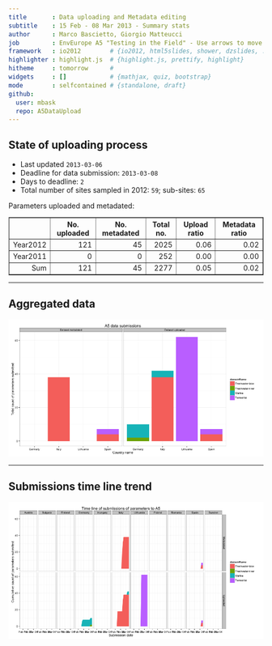 ```yaml
---
title       : Data uploading and Metadata editing
subtitle    : 15 Feb - 08 Mar 2013 - Summary stats
author      : Marco Bascietto, Giorgio Matteucci
job         : EnvEurope A5 "Testing in the Field" - Use arrows to move between slides
framework   : io2012        # {io2012, html5slides, shower, dzslides, ...}
highlighter : highlight.js  # {highlight.js, prettify, highlight}
hitheme     : tomorrow      # 
widgets     : []            # {mathjax, quiz, bootstrap}
mode        : selfcontained # {standalone, draft}
github:
  user: mbask
  repo: A5DataUpload
---
```













## State of uploading process

* Last updated ``2013-03-06``
* Deadline for data submission: `2013-03-08`
* Days to deadline: ``2``
* Total number of sites sampled in 2012: ``59``; sub-sites: ``65``

Parameters uploaded and metadated:
<!-- html table generated in R 2.15.3 by xtable 1.7-0 package -->
<!-- Wed Mar  6 17:38:52 2013 -->
<TABLE border=1>
<TR> <TH>  </TH> <TH> No. uploaded </TH> <TH> No. metadated </TH> <TH> Total no. </TH> <TH> Upload ratio </TH> <TH> Metadata ratio </TH>  </TR>
  <TR> <TD align="right"> Year2012 </TD> <TD align="right"> 121 </TD> <TD align="right">  45 </TD> <TD align="right"> 2025 </TD> <TD align="right"> 0.06 </TD> <TD align="right"> 0.02 </TD> </TR>
  <TR> <TD align="right"> Year2011 </TD> <TD align="right">   0 </TD> <TD align="right">   0 </TD> <TD align="right"> 252 </TD> <TD align="right"> 0.00 </TD> <TD align="right"> 0.00 </TD> </TR>
  <TR> <TD align="right"> Sum </TD> <TD align="right"> 121 </TD> <TD align="right">  45 </TD> <TD align="right"> 2277 </TD> <TD align="right"> 0.05 </TD> <TD align="right"> 0.02 </TD> </TR>
   </TABLE>





---

## Aggregated data

![plot of chunk aggrDataByDomain](figure/A5DAMU-1aggrDataByDomain.png) 


---

## Submissions time line trend
 

![plot of chunk timeLineChart](figure/A5DAMU-1timeLineChart.png) 








